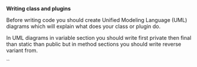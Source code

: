**Writing class and plugins**

Before writing code you should create Unified Modeling Language (UML) diagrams
which will explain what does your class or plugin do.

In UML diagrams in variable section you should 
write first private then final than static than public but
in method sections you should write reverse variant from.

``